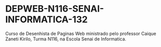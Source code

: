 # DEPWEB-N116-SENAI-INFORMATICA-132
 Curso de Desenhista de Paginas Web ministrado pelo professor Caique Zaneti Kirilo, Turma N116, na Escola Senai de Informatica.
